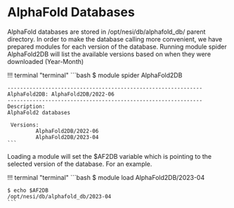 # AlphaFold Databases

AlphaFold databases are stored in /opt/nesi/db/alphafold_db/  parent directory. In order to make the database calling more convenient, we have prepared modules for each version of the database. Running module spider AlphaFold2DB will list the available versions based on when they were downloaded (Year-Month)

!!! terminal "terminal"
    ```bash
    $ module spider AlphaFold2DB

    --------------------------------------------------------------
    AlphaFold2DB: AlphaFold2DB/2022-06
    --------------------------------------------------------------
    Description:
    AlphaFold2 databases
    
     Versions:
             AlphaFold2DB/2022-06
             AlphaFold2DB/2023-04
    ```
Loading a module will set the $AF2DB variable which is pointing to the  selected version of the database. For an example. 

!!! terminal "terminal"
    ```bash
    $ module load AlphaFold2DB/2023-04
    
    $ echo $AF2DB 
    /opt/nesi/db/alphafold_db/2023-04
    ```